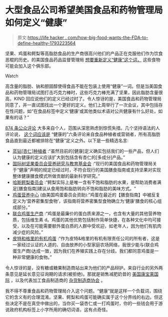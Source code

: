 # 大型食品公司希望美国食品和药物管理局如何定义“健康”

> 原文:[https://life hacker . com/how-big-food-wants-the-FDA-to-define-healthy-1793223564](https://lifehacker.com/how-big-food-wants-the-fda-to-define-healthy-1793223564)

坚果、鸡蛋和鳄梨等高脂肪食品的生产商很高兴他们的产品正在克服他们作为饮食恶棍的历史。的美国食品药品监督管理局 [想要重新定义“健康”这个词，](http://vitals.lifehacker.com/the-fda-wants-to-know-what-you-think-healthy-means-1787183344#_ga=1.171251043.255842443.1487643310) 这些食物可能会加入这个俱乐部。

Watch

高含量的脂肪、钠和胆固醇使得食品不能在包装上使用“健康”一词。但是当美国食品和药物管理局试图打击巧克力棒时，这些巧克力棒充满了坚果，因此脂肪含量很高，KIND 回应说他们的定义已经过时了。令人惊讶的是，美国食品和药物管理局同意了，并一直试图找出一个更好的定义。他们上周举行了一次会议，其中包括存在性问题，如“在食品标签中定义‘健康’或其他类似术语对公共健康有什么好处，如果有的话？”

[874 条公众评论](https://www.regulations.gov/docketBrowser?rpp=25&so=DESC&sb=commentDueDate&po=0&dct=PS&D=FDA-2016-D-2335) 大多来自个人，范围从深思熟虑到惊慌失措。几个坚持语法的人评论说， [这个词应该是](http://www.quickanddirtytips.com/education/grammar/healthy-or-healthful) “健康的”六条评论来自食品种植者或营销者，所有高脂肪食品直到最近都被排除在“健康”定义之外。以下是一些精选名言:

*   [蓝钻[杏仁]种植者](https://www.regulations.gov/document?D=FDA-2016-D-2335-0825) :“虽然目前的[健康]定义确实包括我们的一些产品，但人们认为健康的定义应该扩大到包括含有杏仁的[多成分]产品。”
*   [国际树坚果委员会营养研究与教育基金会](https://www.regulations.gov/document?D=FDA-2016-D-2335-0830) :“现行的美国食品和药物管理局关于“健康”声明的规定已经过时，不符合现行的美国膳食指南或支持坚果对实现整体健康膳食模式所做贡献的最新科学研究。”
*   [哈斯鳄梨委员会](https://www.regulations.gov/document?D=FDA-2016-D-2335-0811) :“鳄梨实际上是唯一含有不饱和脂肪的水果，是帮助消费者满足[膳食指南]建议从食用饱和脂肪转向不饱和脂肪的美味方式。"
*   [鸡蛋营养中心](https://www.regulations.gov/document?D=FDA-2016-D-2335-0784) (由美国鸡蛋委员会资助):“鸡蛋在最近的【膳食指南】中被反复定义为‘营养密集型食物’，该指南将营养密集型食物确立为‘健康’膳食的核心组成部分。”
*   [联合鸡蛋生产商](https://www.regulations.gov/document?D=FDA-2016-D-2335-0748) :“鸡蛋是最廉价的蛋白质来源之一，也含有大量的其他营养物质，包括维生素 d。鸡蛋的其他优势包括制作简单快捷，在各种文化中均可接受，以及在可能需要额外蛋白质的人群中受欢迎，如老年人，因为他们有肌肉减少症的风险。”
*   [皮特和格里的有机鸡蛋](https://www.regulations.gov/document?D=FDA-2016-D-2335-0781) :“作为皮特&格里的有机有限责任公司的所有者，这是一家经过认证的人道的、自由放养的小型家庭农场网络，我很少能与(联合鸡蛋生产商)达成一致，因为我们在养殖实践上存在分歧。我们都同意鸡蛋是一种非常健康的食物。”

令人惊讶的是，没有糖或糖果制造商站出来为他们的产品辩护。来自行业的另外两条意见是延长意见征询期的请求(被拒绝)。那就是销售减肥奶昔的 [美国康宝莱国际](https://www.regulations.gov/document?D=FDA-2016-D-2335-0730) ，以及代表加工食品制造商的 [杂货制造商协会](https://www.regulations.gov/document?D=FDA-2016-D-2335-0655) 。

我不得不尊重食品和药物管理局介入这个问题。“健康”就是这样一个负载词，围绕它的含义有的合理混淆。坚果、鳄梨和鸡蛋可能确实属于这个分界线的右边。但这些决定不是在真空中做出的，当你买一袋杏仁或一打鸡蛋时，你的一些钱会用于游说政府机构标签上小字所用的确切词语，这有点奇怪。
